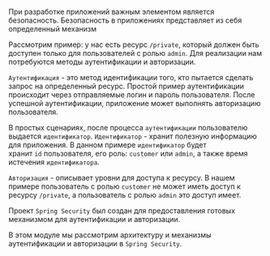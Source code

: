 <p>При разработке приложений важным элементом является безопасность. Безопасность в приложениях представляет из себя определенный механизм</p>

<p>Рассмотрим пример: у нас есть ресурс <code>/private</code>, который должен быть доступен только для пользователей с ролью <code>admin</code>. Для реализации нам потребуются методы аутентификации и авторизации.</p>

<p><code>Аутентификация</code> - это метод идентификации того, кто пытается сделать запрос на определенный ресурс. Простой пример аутентификации происходит через отправляемые логин и пароль пользователя. После успешной аутентификации, приложение может выполнять авторизацию пользователя.</p>

<p>В простых сценариях, после процесса <code>аутентификации</code> пользователю выдается <code>идентификатор</code>. <code>Идентификатор</code> - хранит полезную информацию для приложения. В данном примере <code>идентификатор</code> будет хранит <code>id</code> пользователя, его роль: <code>customer</code> или <code>admin</code>, а также время истечения <code>идентификатора</code>.</p>

<p><code>Авторизация</code> - описывает уровни для доступа к ресурсу. В нашем примере пользователь с ролью <code>customer</code> не может иметь доступ к ресурсу <code>/private</code>, а пользователь с ролью <code>admin</code> это доступ имеет.</p>

<p>Проект <code>Spring Security</code> был создан для предоставления готовых механизмом для аутентификации и авторизации.</p>

<p>В этом модуле мы рассмотрим архитектуру и механизмы аутентификации и авторизации в <code>Spring Security</code>.</p>